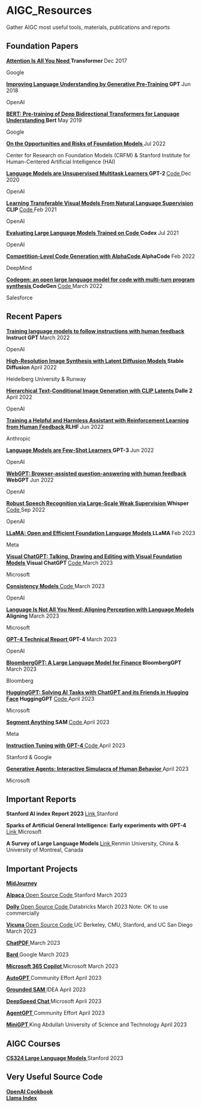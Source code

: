 # AIGC_Resources
Gather AIGC most useful tools, materials, publications and reports

<h2> Foundation Papers </h2>

<b> <a href="https://arxiv.org/pdf/1706.03762.pdf" target="_blank"> Attention Is All You Need </a>   Transformer  </b> Dec 2017
<p> Google</p>

<b> <a href="https://arxiv.org/pdf/2108.07258.pdf" target="_blank"> Improving Language Understanding by Generative Pre-Training </a>   GPT  </b> Jun 2018
<p> OpenAI</p>

<b> <a href="https://arxiv.org/pdf/1810.04805.pdf" target="_blank"> BERT: Pre-training of Deep Bidirectional Transformers for Language Understanding </a>   Bert  </b> May 2019
<p> Google</p>

<b> <a href="https://cdn.openai.com/research-covers/language-unsupervised/language_understanding_paper.pdf" target="_blank"> On the Opportunities and Risks of Foundation Models  </a> </b>  Jul 2022
<p> Center for Research on Foundation Models (CRFM)  &
Stanford Institute for Human-Centered Artificial Intelligence (HAI) </p>

<b> <a href="https://d4mucfpksywv.cloudfront.net/better-language-models/language-models.pdf" target="_blank"> Language Models are Unsupervised Multitask Learners </a>   GPT-2  </b> <a href="https://github.com/openai/gpt-2" target="_blank"> Code </a> Dec 2020
<p> OpenAI</p>

<b> <a href="https://arxiv.org/pdf/2103.00020.pdf" target="_blank"> Learning Transferable Visual Models From Natural Language Supervision </a>   CLIP  </b> <a href="https://github.com/openai/CLIP" target="_blank"> Code </a> Feb 2021
<p> OpenAI</p>

<b> <a href="https://arxiv.org/pdf/2107.03374.pdf" target="_blank"> Evaluating Large Language Models Trained on Code </a>  Codex </b> Jul 2021
<p> OpenAI</p>

<b> <a href="https://arxiv.org/pdf/2203.07814.pdf" target="_blank"> Competition-Level Code Generation with AlphaCode </a>  AlphaCode </b> Feb 2022
<p> DeepMind</p>

<b> <a href="https://arxiv.org/pdf/2203.13474.pdf" target="_blank"> Codegen: an open large language model for code with multi-turn program synthesis </a>  CodeGen </b> <a href="https://github.com/salesforce/CodeGen" target="_blank"> Code </a> March 2022
<p> Salesforce</p>


<h2> Recent Papers </h2>

<b> <a href="https://arxiv.org/pdf/2203.02155.pdf" target="_blank"> Training language models to follow instructions with human feedback </a>   Instruct GPT  </b> March 2022
<p> OpenAI </p>

<b> <a href="https://arxiv.org/pdf/2112.10752.pdf" target="_blank"> High-Resolution Image Synthesis with Latent Diffusion Models </a>   Stable Diffusion  </b> April 2022
<p> Heidelberg University & Runway </p>

<b> <a href="https://cdn.openai.com/papers/dall-e-2.pdf" target="_blank"> Hierarchical Text-Conditional Image Generation with CLIP Latents </a>   Dalle 2  </b> April 2022
<p> OpenAI </p>

<b> <a href="https://arxiv.org/pdf/2204.05862.pdf" target="_blank"> Training a Helpful and Harmless Assistant with Reinforcement Learning from Human Feedback </a>   RLHF  </b> Jun 2022
<p> Anthropic</p>

<b> <a href="https://arxiv.org/pdf/2005.14165.pdf" target="_blank"> Language Models are Few-Shot Learners </a>   GPT-3  </b> Jun 2022
<p> OpenAI</p>

<b> <a href="https://arxiv.org/pdf/2112.09332.pdf" target="_blank"> WebGPT: Browser-assisted question-answering with human feedback </a>   WebGPT  </b> Jun 2022
<p> OpenAI</p>

<b> <a href="https://cdn.openai.com/papers/whisper.pdf" target="_blank"> Robust Speech Recognition via Large-Scale Weak Supervision </a>   Whisper  </b>  <a href="https://github.com/openai/whisper" target="_blank"> Code </a> Sep 2022
<p> OpenAI</p>

<b> <a href="https://arxiv.org/pdf/2302.13971.pdf" target="_blank"> LLaMA: Open and Efficient Foundation Language Models </a>   LLaMA  </b> Feb 2023
<p> Meta</p>

<b> <a href="https://arxiv.org/pdf/2303.04671.pdf" target="_blank"> Visual ChatGPT: Talking, Drawing and Editing with Visual Foundation Models </a>   Visual ChatGPT  </b>  <a href="https://github.com/microsoft/visual-chatgpt" target="_blank"> Code </a>  March 2023
<p> Microsoft</p>

<b> <a href="https://arxiv.org/pdf/2303.01469.pdf" target="_blank"> Consistency Models </a>  </b> <a href="https://github.com/openai/consistency_models" target="_blank"> Code </a>  March 2023
<p> OpenAI </p>

<b> <a href="https://arxiv.org/pdf/2302.14045.pdf" target="_blank">Language Is Not All You Need: Aligning Perception with Language Models </a>   Aligning  </b> March 2023
<p> Microsoft</p>

<b> <a href="https://arxiv.org/pdf/2303.08774.pdf" target="_blank"> GPT-4 Technical Report </a>   GPT-4  </b> March 2023
<p> OpenAI</p>

<b> <a href="https://arxiv.org/pdf/2303.17580.pdf" target="_blank"> BloombergGPT: A Large Language Model for Finance</a>   BloombergGPT  </b> March 2023
<p> Bloomberg </p>

<b> <a href="https://arxiv.org/pdf/2303.17580.pdf" target="_blank"> HuggingGPT: Solving AI Tasks with ChatGPT and its Friends in Hugging Face</a>   HuggingGPT  </b> <a href="https://github.com/microsoft/JARVIS" target="_blank"> Code </a>  April 2023
<p> Microsoft</p>

<b> <a href="https://ai.facebook.com/research/publications/segment-anything/" target="_blank"> Segment Anything </a>   SAM  </b>  <a href="https://github.com/facebookresearch/segment-anything" target="_blank"> Code </a> April 2023
<p> Meta</p>

<b> <a href="https://arxiv.org/pdf/2304.03277.pdf" target="_blank"> Instruction Tuning with GPT-4 </a>  </b>  <a href="https://github.com/Instruction-Tuning-with-GPT-4/GPT-4-LLM" target="_blank"> Code </a>  April 2023
<p> Stanford & Google </p>

<b> <a href="https://arxiv.org/pdf/2304.03442.pdf" target="_blank"> Generative Agents: Interactive Simulacra of Human Behavior </a>  </b>  April 2023
<p> Microsoft </p>

<h2> Important Reports </h2>

<b> Stanford AI index Report  2023 </b>   <a href="https://aiindex.stanford.edu/report/" target="_blank">  Link  </a>    Stanford

<b> Sparks of Artificial General Intelligence: Early experiments with GPT-4 </b>   <a href="https://arxiv.org/pdf/2303.12712.pdf" target="_blank">  Link  </a>   Microsoft

<b> A Survey of Large Language Models </b>   <a href="https://arxiv.org/pdf/2303.18223.pdf" target="_blank">  Link  </a>    Renmin University, China & University of Montreal, Canada

<h2> Important Projects</h2>

<b>  <a href="https://www.midjourney.com/" target="_blank">  MidJourney </a>    </b>  

<b>  <a href="https://crfm.stanford.edu/2023/03/13/alpaca.html" target="_blank">  Alpaca  </a>    </b>    <a href="https://github.com/tatsu-lab/stanford_alpaca" target="_blank"> Open Source Code </a>  Stanford    March 2023

<b>  <a href="https://www.databricks.com/blog/2023/03/24/hello-dolly-democratizing-magic-chatgpt-open-models.html" target="_blank">  Dolly  </a>    </b>    <a href="https://github.com/databrickslabs/dolly" target="_blank"> Open Source Code </a>  Databricks     March 2023   Note: OK to use commercially 

<b>  <a href="https://vicuna.lmsys.org/" target="_blank">  Vicuna  </a>    </b>    <a href="https://github.com/lm-sys/FastChat" target="_blank"> Open Source Code </a>   UC Berkeley, CMU, Stanford, and UC San Diego     March 2023
 
<b>  <a href="https://www.chatpdf.com/" target="_blank">  ChatPDF  </a>  </b>   March 2023

<b>  <a href="https://bard.google.com/" target="_blank">  Bard  </a>    </b>   Google   March 2023

<b>  <a href="https://blogs.microsoft.com/blog/2023/03/16/introducing-microsoft-365-copilot-your-copilot-for-work/" target="_blank">  Microsoft 365 Copilot  </a>    </b>   Microsoft   March 2023

<b>  <a href="https://github.com/Torantulino/Auto-GPT" target="_blank">  AutoGPT </a>    </b>   Community Effort  April 2023

<b>  <a href="https://github.com/IDEA-Research/Grounded-Segment-Anything" target="_blank">  Grounded SAM </a>    </b>   IDEA  April 2023

<b>  <a href="https://github.com/microsoft/DeepSpeed/tree/master/blogs/deepspeed-chat" target="_blank">  DeepSpeed Chat </a>    </b>   Microsoft  April 2023

<b>  <a href="https://github.com/reworkd/AgentGPT" target="_blank">  AgentGPT </a>    </b>   Community Effort  April 2023

<b>  <a href="https://minigpt-4.github.io/" target="_blank">  MiniGPT </a>    </b>   King Abdullah University of Science and Technology  April 2023

<h2> AIGC Courses </h2>

<b>  <a href="https://stanford-cs324.github.io/winter2022/" target="_blank">  CS324 Large Language Models  </a>    </b>   Stanford  2023

<h2> Very Useful Source Code </h2>

<b>  <a href="https://github.com/openai/openai-cookbook/" target="_blank">  OpenAI Cookbook  </a>    </b>  
<b>  <a href="https://gpt-index.readthedocs.io/en/latest/" target="_blank">  Llama Index </a>    </b>  
 

